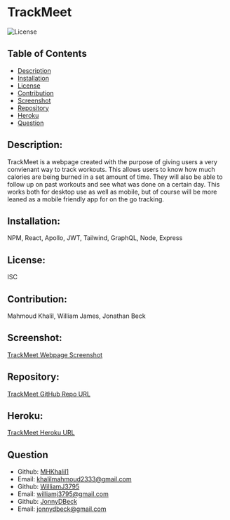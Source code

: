 # TrackMeet

![License](https://img.shields.io/badge/License-ISC-blue.svg)

  ## Table of Contents
  - [Description](#description)
  - [Installation](#installation)
  - [License](#license)
  - [Contribution](#contribution)
  - [Screenshot](#screenshot)
  - [Repository](#repository)
  - [Heroku](#heroku)
  - [Question](#question)

  ## Description:
  TrackMeet is a webpage created with the purpose of giving users a very convienant way to track workouts. This allows users to know how much calories are being burned in a set amount of time. They will also be able to follow up on past workouts and see what was done on a certain day. This works both for desktop use as well as mobile, but of course will be more leaned as a mobile friendly app for on the go tracking.
  ## Installation:
  NPM, React, Apollo, JWT, Tailwind, GraphQL, Node, Express
  ## License:
  ISC
  ## Contribution:
  Mahmoud Khalil, William James, Jonathan Beck
  ## Screenshot:
  [TrackMeet Webpage Screenshot]()
  ## Repository: 
  [TrackMeet GitHub Repo URL](https://github.com/JonnyDBeck/TrackMeet.git)
  ## Heroku: 
  [TrackMeet Heroku URL]()
  ## Question
  - Github: [MHKhalil1](https://github.com/MHKhalil1)
  - Email: [khalilmahmoud2333@gmail.com](mailto:user@example.com)
  - Github: [WilliamJ3795](https://github.com/WilliamJ3795)
  - Email: [williamj3795@gmail.com](mailto:user@example.com)
  - Github: [JonnyDBeck](https://github.com/JonnyDBeck)
  - Email: [jonnydbeck@gmail.com](mailto:user@example.com)
